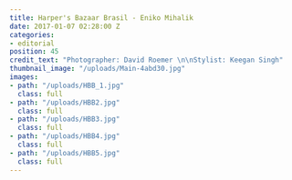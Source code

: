 ```yaml
---
title: Harper's Bazaar Brasil - Eniko Mihalik
date: 2017-01-07 02:28:00 Z
categories:
- editorial
position: 45
credit_text: "Photographer: David Roemer \n\nStylist: Keegan Singh"
thumbnail_image: "/uploads/Main-4abd30.jpg"
images:
- path: "/uploads/HBB_1.jpg"
  class: full
- path: "/uploads/HBB2.jpg"
  class: full
- path: "/uploads/HBB3.jpg"
  class: full
- path: "/uploads/HBB4.jpg"
  class: full
- path: "/uploads/HBB5.jpg"
  class: full
---
```


